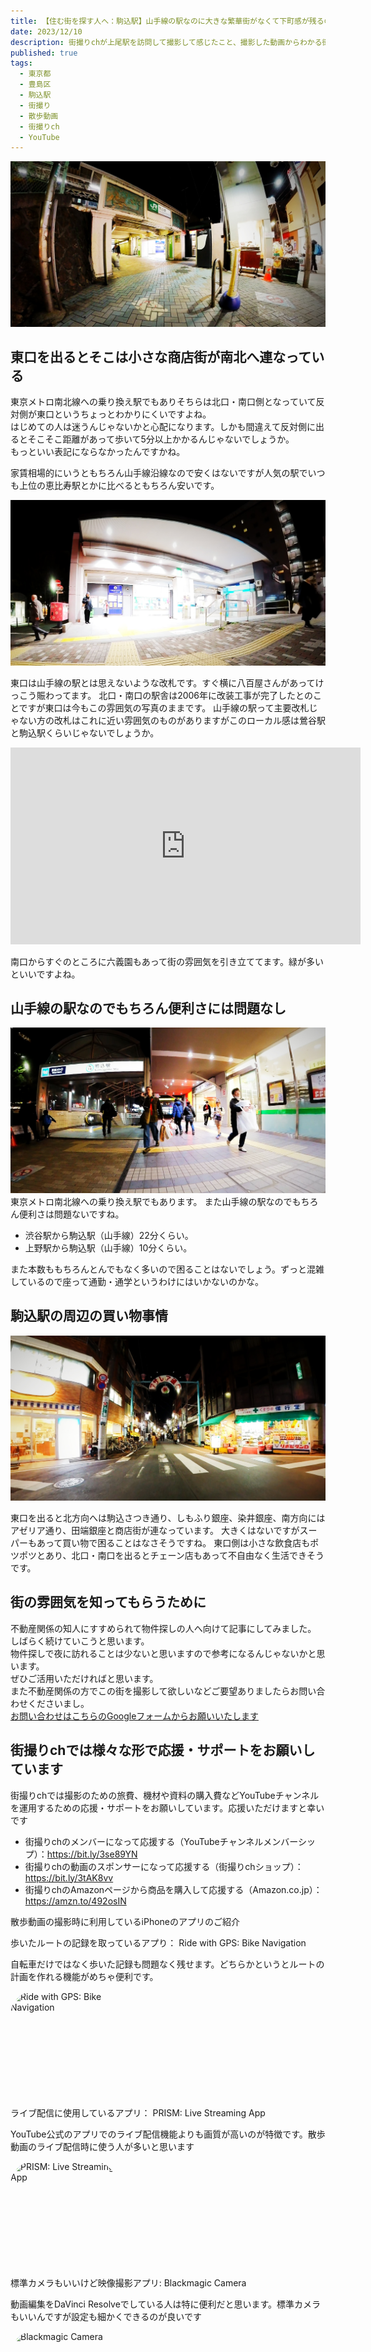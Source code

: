```yaml
---
title: 【住む街を探す人へ：駒込駅】山手線の駅なのに大きな繁華街がなくて下町感が残るのが魅力（東京都豊島区）
date: 2023/12/10
description: 街撮りchが上尾駅を訪問して撮影して感じたこと、撮影した動画からわかる街の雰囲気で住む街を探す人の参考になるかと思います。
published: true
tags:
  - 東京都
  - 豊島区
  - 駒込駅
  - 街撮り
  - 散歩動画
  - 街撮りch
  - YouTube
---
```


![駒込駅の東口](/images/2023/12/komagome-002.jpg "駒込駅の東口")

## 東口を出るとそこは小さな商店街が南北へ連なっている

東京メトロ南北線への乗り換え駅でもありそちらは北口・南口側となっていて反対側が東口というちょっとわかりにくいですよね。  
はじめての人は迷うんじゃないかと心配になります。しかも間違えて反対側に出るとそこそこ距離があって歩いて5分以上かかるんじゃないでしょうか。  
もっといい表記にならなかったんですかね。

家賃相場的にいうともちろん山手線沿線なので安くはないですが人気の<!-- more -->駅でいつも上位の恵比寿駅とかに比べるともちろん安いです。

![駒込駅の北口](/images/2023/12/komagome-001.jpg "駒込駅の北口")

東口は山手線の駅とは思えないような改札です。すぐ横に八百屋さんがあってけっこう賑わってます。
北口・南口の駅舎は2006年に改装工事が完了したとのことですが東口は今もこの雰囲気の写真のままです。
山手線の駅って主要改札じゃない方の改札はこれに近い雰囲気のものがありますがこのローカル感は鶯谷駅と駒込駅くらいじゃないでしょうか。

<div class="youtube">
<iframe width="560" height="315" src="https://www.youtube.com/embed/soY6wYxkOcE?si=qy9_oxH5XQ5v2xzH" title="YouTube video player" frameborder="0" allow="accelerometer; autoplay; clipboard-write; encrypted-media; gyroscope; picture-in-picture; web-share" allowfullscreen></iframe>
</div>

南口からすぐのところに六義園もあって街の雰囲気を引き立ててます。緑が多いといいですよね。

## 山手線の駅なのでもちろん便利さには問題なし

![駒込駅の南口](/images/2023/12/komagome-004.jpg "駒込駅の南口")
東京メトロ南北線への乗り換え駅でもあります。
また山手線の駅なのでもちろん便利さは問題ないですね。

* 渋谷駅から駒込駅（山手線）22分くらい。
* 上野駅から駒込駅（山手線）10分くらい。

また本数ももちろんとんでもなく多いので困ることはないでしょう。ずっと混雑しているので座って通勤・通学というわけにはいかないのかな。

## 駒込駅の周辺の買い物事情
![駒込駅の東口の商店街](/images/2023/12/komagome-003.jpg "駒込駅の東口の商店街")

東口を出ると北方向へは駒込さつき通り、しもふり銀座、染井銀座、南方向にはアゼリア通り、田端銀座と商店街が連なっています。
大きくはないですがスーパーもあって買い物で困ることはなさそうですね。
東口側は小さな飲食店もポツポツとあり、北口・南口を出るとチェーン店もあって不自由なく生活できそうです。

## 街の雰囲気を知ってもらうために

不動産関係の知人にすすめられて物件探しの人へ向けて記事にしてみました。  
しばらく続けていこうと思います。  
物件探しで夜に訪れることは少ないと思いますので参考になるんじゃないかと思います。  
ぜひご活用いただければと思います。  
また不動産関係の方でこの街を撮影して欲しいなどご要望ありましたらお問い合わせくださいまし。  
[お問い合わせはこちらのGoogleフォームからお願いいたします](https://forms.gle/MgDpDDxfiXJH5sEMA)

## 街撮りchでは様々な形で応援・サポートをお願いしています

街撮りchでは撮影のための旅費、機材や資料の購入費などYouTubeチャンネルを運用するための応援・サポートをお願いしています。応援いただけますと幸いです

* 街撮りchのメンバーになって応援する（YouTubeチャンネルメンバーシップ）：https://bit.ly/3se89YN
* 街撮りchの動画のスポンサーになって応援する（街撮りchショップ）：https://bit.ly/3tAK8vv
* 街撮りchのAmazonページから商品を購入して応援する（Amazon.co.jp）：https://amzn.to/492osIN

<div class="app-info">
<p class="h2">散歩動画の撮影時に利用しているiPhoneのアプリのご紹介</p>
</div>
<div class="app-info">
<p class="h3">歩いたルートの記録を取っているアプり： Ride with GPS: Bike Navigation</p>
<p class="text">自転車だけではなく歩いた記録も問題なく残せます。どちらかというとルートの計画を作れる機能がめちゃ便利です。</p>
<a href="https://apps.apple.com/jp/app/ride-with-gps-bike-navigation/id893687399?itscg=30200&amp;itsct=apps_box_appicon" style="width: 170px; height: 170px; border-radius: 22%; overflow: hidden; display: inline-block; vertical-align: middle;"><img src="https://is1-ssl.mzstatic.com/image/thumb/Purple116/v4/0d/ae/8d/0dae8d61-de41-82f9-7db3-e5f556dec237/AppIcon-0-1x_U007emarketing-0-7-0-85-220.png/540x540bb.jpg" alt="Ride with GPS: Bike Navigation" style="width: 170px; height: 170px; border-radius: 22%; overflow: hidden; display: inline-block; vertical-align: middle;"></a>
</div>

<div class="app-info">
<p class="h3">ライブ配信に使用しているアプリ： PRISM: Live Streaming App</p>
<p class="text">YouTube公式のアプリでのライブ配信機能よりも画質が高いのが特徴です。散歩動画のライブ配信時に使う人が多いと思います</p>
<a href="https://apps.apple.com/jp/app/prism-live-streaming-app/id1319056339?itscg=30200&amp;itsct=apps_box_appicon" style="width: 170px; height: 170px; border-radius: 22%; overflow: hidden; display: inline-block; vertical-align: middle;"><img src="https://is1-ssl.mzstatic.com/image/thumb/Purple116/v4/c0/4c/5c/c04c5cc5-bf2d-2f2a-d1db-e92e43a3c43a/AppIcon-1x_U007emarketing-0-7-0-85-220.png/540x540bb.jpg" alt="PRISM: Live Streaming App" style="width: 170px; height: 170px; border-radius: 22%; overflow: hidden; display: inline-block; vertical-align: middle;"></a>
</div>

<div class="app-info">
<p class="h3">標準カメラもいいけど映像撮影アプリ: Blackmagic Camera</p>
<p class="text">動画編集をDaVinci Resolveでしている人は特に便利だと思います。標準カメラもいいんですが設定も細かくできるのが良いです</p>
<a href="https://apps.apple.com/jp/app/blackmagic-camera/id6449580241?itscg=30200&amp;itsct=apps_box_appicon" style="width: 170px; height: 170px; border-radius: 22%; overflow: hidden; display: inline-block; vertical-align: middle;"><img src="https://is1-ssl.mzstatic.com/image/thumb/Purple116/v4/08/50/8c/08508c82-9c60-0e8e-8511-765d6e2b5898/AppIcon-1x_U007emarketing-0-8-0-85-220.png/540x540bb.jpg" alt="Blackmagic Camera" style="width: 170px; height: 170px; border-radius: 22%; overflow: hidden; display: inline-block; vertical-align: middle;"></a>
</div>